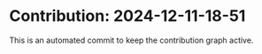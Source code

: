 # Contribution: 2024-12-11-18-51
This is an automated commit to keep the contribution graph active.
